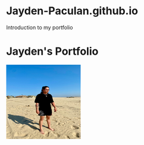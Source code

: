 # Jayden-Paculan.github.io
Introduction to my portfolio 
<html>
    <h1>Jayden's Portfolio</h1>
    <img src="IMG_8267.jpeg" alt="Me" width="200" height="200">
</html>
